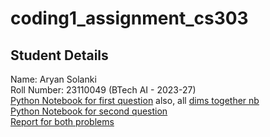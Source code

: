 # coding1_assignment_cs303

## Student Details 
Name: Aryan Solanki <br>
Roll Number: 23110049 (BTech AI - 2023-27)
<br>
[Python Notebook for first question](problem1.ipynb) also, all [dims together nb](problem1_alt.ipynb) <br>
[Python Notebook for second question](problem2.ipynb) <br>
[Report for both problems](report.pdf) 
